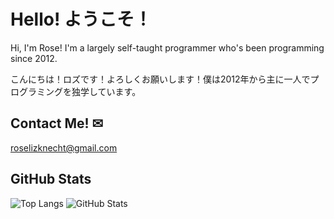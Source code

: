 <!--
**YeahImRose/YeahImRose** is a ✨ _special_ ✨ repository because its `README.md` (this file) appears on your GitHub profile.

Here are some ideas to get you started:

- 🔭 I’m currently working on ...
- 🌱 I’m currently learning ...
- 👯 I’m looking to collaborate on ...
- 🤔 I’m looking for help with ...
- 💬 Ask me about ...
- 📫 How to reach me: ...
- 😄 Pronouns: ...
- ⚡ Fun fact: ...
-->

# Hello! ようこそ！
Hi, I'm Rose! I'm a largely self-taught programmer who's been programming since 2012.

こんにちは！ロズです！よろしくお願いします！僕は2012年から主に一人でプログラミングを独学しています。

## Contact Me! ✉
<roselizknecht@gmail.com>

## GitHub Stats
![Top Langs](https://github-readme-stats.vercel.app/api/top-langs/?username=yeahimrose&size_weight=0.5&count_weight=0.5&layout=donut&langs_count=7&theme=radical&hide_border=true)
![GitHub Stats](https://github-readme-stats.vercel.app/api?username=yeahimrose&show_icons=true&theme=radical&hide_border=true)
